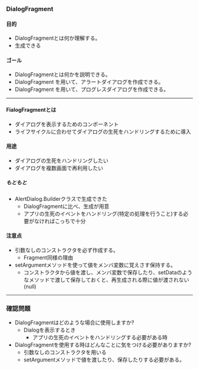 ### DialogFragment

#### 目的
* DialogFragmentとは何か理解する。
* 生成できる

#### ゴール
* DialogFragmentとは何かを説明できる。
* DialogFragment を用いて、アラートダイアログを作成できる。
* DialogFragment を用いて、プログレスダイアログを作成できる。

---
#### FialogFragmentとは
* ダイアログを表示するためのコンポーネント
* ライフサイクルに合わせてダイアログの生死をハンドリングするために導入

#### 用途
* ダイアログの生死をハンドリングしたい
* ダイアログを複数画面で再利用したい

##### もともと
* AlertDialog.Builderクラスで生成できた
	* DialogFragmentに比べ、生成が用意
	* アプリの生死のイベントをハンドリング(特定の処理を行うこと)する必要がなければこっちで十分

#### 注意点
* 引数なしのコンストラクタを必ず作成する。
	* Fragment同様の理由
* setArgumentメソッドを使って値をメンバ変数に覚えさす保持する。
	* コンストラクタから値を渡し、メンバ変数で保存したり、setDataのようなメソッドで渡して保存しておくと、再生成される際に値が渡されない(null)
---
### 確認問題
* DialogFragmentはどのような場合に使用しますか?
	* Dialogを表示するとき
		* アプリの生死のイベントをハンドリングする必要がある時
* DialogFragmentを使用する時はどんなことに気をつける必要がありますか?
	* 引数なしのコンストラクタを用いる
	* setArgumentメソッドで値を渡したり、保存したりする必要がある。
